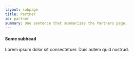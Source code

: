 ```yaml
---
layout: subpage
title: Partner
id: partner
summary: One sentence that summarizes the Partners page.
---
```


#### Some subhead

Lorem ipsum dolor sit consectetuer. Duis autem quid nostrud.
